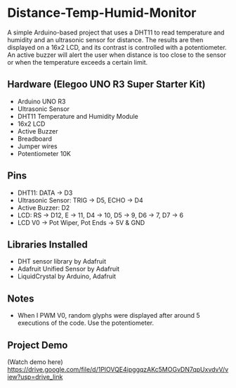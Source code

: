 # Distance-Temp-Humid-Monitor
A simple Arduino-based project that uses a DHT11 to read temperature and humidity and an ultrasonic sensor for distance. The results are then displayed on a 16x2 LCD, and its contrast is controlled with a potentiometer. An active buzzer will alert the user when distance is too close to the sensor or when the temperature exceeds a certain limit.

## Hardware (Elegoo UNO R3 Super Starter Kit)
- Arduino UNO R3
- Ultrasonic Sensor
- DHT11 Temperature and Humidity Module
- 16x2 LCD
- Active Buzzer
- Breadboard
- Jumper wires
- Potentiometer 10K

## Pins
-  DHT11: DATA -> D3
-  Ultrasonic Sensor: TRIG -> D5, ECHO -> D4
-  Active Buzzer: D2
-  LCD: RS -> D12, E -> 11, D4 -> 10, D5 -> 9, D6 -> 7, D7 -> 6
-  LCD V0 -> Pot Wiper, Pot Ends -> 5V & GND

## Libraries Installed
- DHT sensor library by Adafruit
- Adafruit Unified Sensor by Adafruit
- LiquidCrystal by Arduino, Adafruit

## Notes
- When I PWM V0, random glyphs were displayed after around 5 executions of the code. Use the potentiometer.

## Project Demo
(Watch demo here) https://drive.google.com/file/d/1PlOVQE4ipggqzAKc5MOGvDN7qpUxvdvV/view?usp=drive_link
